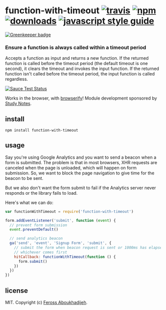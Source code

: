 # function-with-timeout [![travis][travis-image]][travis-url] [![npm][npm-image]][npm-url] [![downloads][downloads-image]][downloads-url] [![javascript style guide][standard-image]][standard-url]

[![Greenkeeper badge](https://badges.greenkeeper.io/feross/function-with-timeout.svg)](https://greenkeeper.io/)

[travis-image]: https://img.shields.io/travis/feross/function-with-timeout/master.svg
[travis-url]: https://travis-ci.org/feross/function-with-timeout
[npm-image]: https://img.shields.io/npm/v/function-with-timeout.svg
[npm-url]: https://npmjs.org/package/function-with-timeout
[downloads-image]: https://img.shields.io/npm/dm/function-with-timeout.svg
[downloads-url]: https://npmjs.org/package/function-with-timeout
[standard-image]: https://img.shields.io/badge/code_style-standard-brightgreen.svg
[standard-url]: https://standardjs.com

### Ensure a function is always called within a timeout period

Accepts a function as input and returns a new function. If the returned function is
called before the timeout period (the default timeout is one second), it clears
the timeout and invokes the input function. If the returned function isn't called
before the timeout period, the input function is called regardless.

[![Sauce Test Status](https://saucelabs.com/browser-matrix/function-w-timeout.svg)](https://saucelabs.com/u/function-w-timeout)

Works in the browser, with [browserify](http://browserify.org/)! Module development sponsored by [Study Notes](https://www.apstudynotes.org).

## install

```
npm install function-with-timeout
```

## usage

Say you're using Google Analytics and you want to send a beacon when a form is
submitted. The problem is that in most browsers, XHR requests are canceled when the
page is unloaded, which will happen on form submission. So, we want to block the
page navigation to give time for the beacon to be sent.

But we also don't want the form submit to fail if the Analytics server never responds
or the library fails to load.

Here's what we can do:

```js
var functionWithTimeout = require('function-with-timeout')

form.addEventListener('submit', function (event) {
  // prevent form submission
  event.preventDefault()

  // send analytics beacon
  ga('send', 'event', 'Signup Form', 'submit', {
    // submit the form when beacon request is sent or 1000ms has elapsed,
    // whichever comes first
    hitCallback: functionWithTimeout(function () {
      form.submit()
    })
  })
})
```

## license

MIT. Copyright (c) [Feross Aboukhadijeh](http://feross.org).
